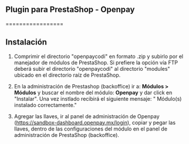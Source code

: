 ## Plugin para PrestaShop - Openpay

=================

## Instalación

1. Comprimir el directorio "openpaycodi" en formato .zip y subirlo por el manejador de módulos de PrestaShop. Si prefiere la opción vía FTP deberá subir el directorio "openpaycodi" al directorio "modules" ubicado en el directorio raíz de PrestaShop.

2. En la administración de Prestashop (backoffice) ir a: **Módulos > Módulos** y buscar el nombre del módulo: **Openpay** y dar click en "Instalar". Una vez instlado recibirá el siguiente mensaje: " Módulo(s) instalado correctamente."

3. Agregar las llaves, ir al panel de administración de Openpay (https://sandbox-dashboard.openpay.mx/login), copiar y pegar las llaves, dentro de las configuraciones del módulo en el panel de administración de PrestaShop (backoffice).

